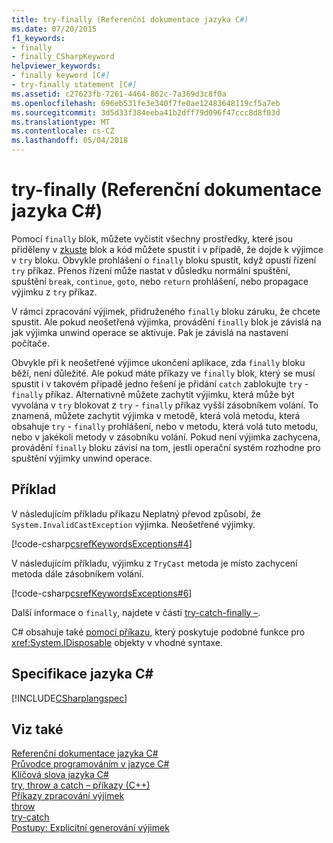 ```yaml
---
title: try-finally (Referenční dokumentace jazyka C#)
ms.date: 07/20/2015
f1_keywords:
- finally
- finally_CSharpKeyword
helpviewer_keywords:
- finally keyword [C#]
- try-finally statement [C#]
ms.assetid: c27623fb-7261-4464-862c-7a369d3c8f0a
ms.openlocfilehash: 696eb531fe3e340f7fe0ae12483648119cf5a7eb
ms.sourcegitcommit: 3d5d33f384eeba41b2dff79d096f47ccc8d8f03d
ms.translationtype: MT
ms.contentlocale: cs-CZ
ms.lasthandoff: 05/04/2018
---
```

# <a name="try-finally-c-reference"></a>try-finally (Referenční dokumentace jazyka C#)
Pomocí `finally` blok, můžete vyčistit všechny prostředky, které jsou přiděleny v [zkuste](../../../csharp/language-reference/keywords/try-catch.md) blok a kód můžete spustit i v případě, že dojde k výjimce v `try` bloku. Obvykle prohlášení o `finally` bloku spustit, když opustí řízení `try` příkaz. Přenos řízení může nastat v důsledku normální spuštění, spuštění `break`, `continue`, `goto`, nebo `return` prohlášení, nebo propagace výjimku z `try` příkaz.  
  
 V rámci zpracování výjimek, přidruženého `finally` bloku záruku, že chcete spustit. Ale pokud neošetřená výjimka, provádění `finally` blok je závislá na jak výjimka unwind operace se aktivuje. Pak je závislá na nastavení počítače.
  
 Obvykle při k neošetřené výjimce ukončení aplikace, zda `finally` bloku běží, není důležité. Ale pokud máte příkazy ve `finally` blok, který se musí spustit i v takovém případě jedno řešení je přidání `catch` zablokujte `try` - `finally` příkaz. Alternativně můžete zachytit výjimku, která může být vyvolána v `try` blokovat z `try` - `finally` příkaz vyšší zásobníkem volání. To znamená, můžete zachytit výjimka v metodě, která volá metodu, která obsahuje `try` - `finally` prohlášení, nebo v metodu, která volá tuto metodu, nebo v jakékoli metody v zásobníku volání. Pokud není výjimka zachycena, provádění `finally` bloku závisí na tom, jestli operační systém rozhodne pro spuštění výjimky unwind operace.  
  
## <a name="example"></a>Příklad  
 V následujícím příkladu příkazu Neplatný převod způsobí, že `System.InvalidCastException` výjimka. Neošetřené výjimky.  
  
 [!code-csharp[csrefKeywordsExceptions#4](../../../csharp/language-reference/keywords/codesnippet/CSharp/try-finally_1.cs)]  
  
 V následujícím příkladu, výjimku z `TryCast` metoda je místo zachycení metoda dále zásobníkem volání.  
  
 [!code-csharp[csrefKeywordsExceptions#6](../../../csharp/language-reference/keywords/codesnippet/CSharp/try-finally_2.cs)]  
  
 Další informace o `finally`, najdete v části [try-catch-finally –](../../../csharp/language-reference/keywords/try-catch-finally.md).  
  
 C# obsahuje také [pomocí příkazu](../../../csharp/language-reference/keywords/using-statement.md), který poskytuje podobné funkce pro <xref:System.IDisposable> objekty v vhodné syntaxe.  
  
## <a name="c-language-specification"></a>Specifikace jazyka C#  
 [!INCLUDE[CSharplangspec](~/includes/csharplangspec-md.md)]  
  
## <a name="see-also"></a>Viz také  
 [Referenční dokumentace jazyka C#](../../../csharp/language-reference/index.md)  
 [Průvodce programováním v jazyce C#](../../../csharp/programming-guide/index.md)  
 [Klíčová slova jazyka C#](../../../csharp/language-reference/keywords/index.md)  
 [try, throw a catch – příkazy (C++)](/cpp/cpp/try-throw-and-catch-statements-cpp)  
 [Příkazy zpracování výjimek](../../../csharp/language-reference/keywords/exception-handling-statements.md)  
 [throw](../../../csharp/language-reference/keywords/throw.md)  
 [try-catch](../../../csharp/language-reference/keywords/try-catch.md)  
 [Postupy: Explicitní generování výjimek](../../../standard/exceptions/how-to-explicitly-throw-exceptions.md)
